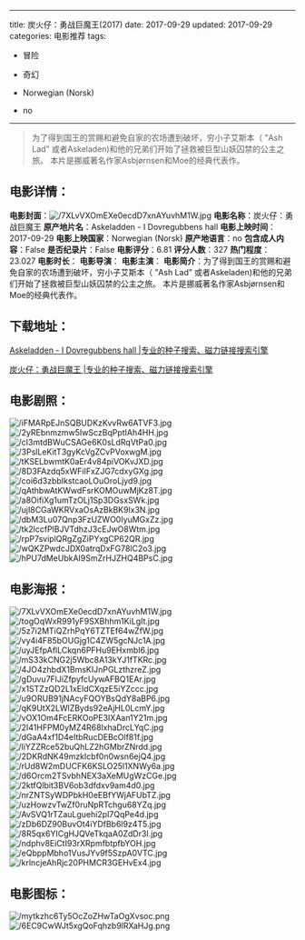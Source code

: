 
---
title: 炭火仔：勇战巨魔王(2017)
date: 2017-09-29
updated: 2017-09-29
categories: 电影推荐
tags:
- 冒险
- 奇幻

- Norwegian (Norsk)
- no
---


> 为了得到国王的赏赐和避免自家的农场遭到破坏，穷小子艾斯本（ ”Ash Lad” 或者Askeladen)和他的兄弟们开始了拯救被巨型山妖囚禁的公主之旅。  本片是挪威著名作家Asbjørnsen和Moe的经典代表作。

## **电影详情**：

**电影封面**：<img src="https://image.tmdb.org/t/p/w200/7XLvVXOmEXe0ecdD7xnAYuvhM1W.jpg" alt="/7XLvVXOmEXe0ecdD7xnAYuvhM1W.jpg" title="/7XLvVXOmEXe0ecdD7xnAYuvhM1W.jpg">
**电影名称**：炭火仔：勇战巨魔王
**原产地片名**：Askeladden - I Dovregubbens hall
**电影上映时间**：2017-09-29
**电影上映国家**：Norwegian (Norsk)
**原产地语言**：no
**包含成人内容**：False
**是否纪录片**：False
**电影评分**：6.81
**评分人数**：327
**热门程度**：23.027
**电影时长**：
**电影导演**：
**电影主演**：
**电影简介**：为了得到国王的赏赐和避免自家的农场遭到破坏，穷小子艾斯本（ ”Ash Lad” 或者Askeladen)和他的兄弟们开始了拯救被巨型山妖囚禁的公主之旅。  本片是挪威著名作家Asbjørnsen和Moe的经典代表作。

## **下载地址**：
[Askeladden - I Dovregubbens hall |专业的种子搜索、磁力链接搜索引擎](https://movie.amd794.com:2083/?search=Askeladden%20-%20I%20Dovregubbens%20hall&ordering=&mode=match_phrase&page_size=10&page=1)

[炭火仔：勇战巨魔王 |专业的种子搜索、磁力链接搜索引擎](https://movie.amd794.com:2083/?search=%E7%82%AD%E7%81%AB%E4%BB%94%EF%BC%9A%E5%8B%87%E6%88%98%E5%B7%A8%E9%AD%94%E7%8E%8B&ordering=&mode=match_phrase&page_size=10&page=1)
 

## **电影剧照**：
<img src="https://image.tmdb.org/t/p/original/iFMARpEJnSQBUDKzKvvRw6ATVF3.jpg" alt="/iFMARpEJnSQBUDKzKvvRw6ATVF3.jpg" title="/iFMARpEJnSQBUDKzKvvRw6ATVF3.jpg"><img src="https://image.tmdb.org/t/p/original/2yREbnmzmw5IwSczBqPptIAh4HH.jpg" alt="/2yREbnmzmw5IwSczBqPptIAh4HH.jpg" title="/2yREbnmzmw5IwSczBqPptIAh4HH.jpg"><img src="https://image.tmdb.org/t/p/original/cI3mtdBWuCSAGe6K0sLdRqVtPa0.jpg" alt="/cI3mtdBWuCSAGe6K0sLdRqVtPa0.jpg" title="/cI3mtdBWuCSAGe6K0sLdRqVtPa0.jpg"><img src="https://image.tmdb.org/t/p/original/3PslLeKitT3gyKcVgZCvPVoxwgM.jpg" alt="/3PslLeKitT3gyKcVgZCvPVoxwgM.jpg" title="/3PslLeKitT3gyKcVgZCvPVoxwgM.jpg"><img src="https://image.tmdb.org/t/p/original/tKSELbwmtK0aEr4v84piVOKvJXD.jpg" alt="/tKSELbwmtK0aEr4v84piVOKvJXD.jpg" title="/tKSELbwmtK0aEr4v84piVOKvJXD.jpg"><img src="https://image.tmdb.org/t/p/original/8D3FAzdq5xWFiIFxZJG7cdxyGXg.jpg" alt="/8D3FAzdq5xWFiIFxZJG7cdxyGXg.jpg" title="/8D3FAzdq5xWFiIFxZJG7cdxyGXg.jpg"><img src="https://image.tmdb.org/t/p/original/coi6d3zbbIkstcaoLOuOroLjyd9.jpg" alt="/coi6d3zbbIkstcaoLOuOroLjyd9.jpg" title="/coi6d3zbbIkstcaoLOuOroLjyd9.jpg"><img src="https://image.tmdb.org/t/p/original/qAthbwAtKWwdFsrKOMOuwMjKz8T.jpg" alt="/qAthbwAtKWwdFsrKOMOuwMjKz8T.jpg" title="/qAthbwAtKWwdFsrKOMOuwMjKz8T.jpg"><img src="https://image.tmdb.org/t/p/original/a8OifiXg1umTzOLj1Sp3DGsxSWk.jpg" alt="/a8OifiXg1umTzOLj1Sp3DGsxSWk.jpg" title="/a8OifiXg1umTzOLj1Sp3DGsxSWk.jpg"><img src="https://image.tmdb.org/t/p/original/ujI8CGaWKRVxaOsAzBkBK9lx3N.jpg" alt="/ujI8CGaWKRVxaOsAzBkBK9lx3N.jpg" title="/ujI8CGaWKRVxaOsAzBkBK9lx3N.jpg"><img src="https://image.tmdb.org/t/p/original/dbM3Lu07Qnp3FzUZWO0IyuMGxZz.jpg" alt="/dbM3Lu07Qnp3FzUZWO0IyuMGxZz.jpg" title="/dbM3Lu07Qnp3FzUZWO0IyuMGxZz.jpg"><img src="https://image.tmdb.org/t/p/original/tk2lccfPlBJVTdhzJ3cEJwO8Wtm.jpg" alt="/tk2lccfPlBJVTdhzJ3cEJwO8Wtm.jpg" title="/tk2lccfPlBJVTdhzJ3cEJwO8Wtm.jpg"><img src="https://image.tmdb.org/t/p/original/rpP7sviplQRgZgZiPYxgCP62QR.jpg" alt="/rpP7sviplQRgZgZiPYxgCP62QR.jpg" title="/rpP7sviplQRgZgZiPYxgCP62QR.jpg"><img src="https://image.tmdb.org/t/p/original/wQKZPwdcJDX0atrqDxFG78lC2o3.jpg" alt="/wQKZPwdcJDX0atrqDxFG78lC2o3.jpg" title="/wQKZPwdcJDX0atrqDxFG78lC2o3.jpg"><img src="https://image.tmdb.org/t/p/original/hPU7dMeUbkAI9SmZrHJZHQ4BPsC.jpg" alt="/hPU7dMeUbkAI9SmZrHJZHQ4BPsC.jpg" title="/hPU7dMeUbkAI9SmZrHJZHQ4BPsC.jpg">

## **电影海报**：
<img src="https://image.tmdb.org/t/p/original/7XLvVXOmEXe0ecdD7xnAYuvhM1W.jpg" alt="/7XLvVXOmEXe0ecdD7xnAYuvhM1W.jpg" title="/7XLvVXOmEXe0ecdD7xnAYuvhM1W.jpg"><img src="https://image.tmdb.org/t/p/original/togOqWxR991yF9SXBhhm1KiLgIt.jpg" alt="/togOqWxR991yF9SXBhhm1KiLgIt.jpg" title="/togOqWxR991yF9SXBhhm1KiLgIt.jpg"><img src="https://image.tmdb.org/t/p/original/5z7i2MTiQZrhPqY6TZTEf64wZfW.jpg" alt="/5z7i2MTiQZrhPqY6TZTEf64wZfW.jpg" title="/5z7i2MTiQZrhPqY6TZTEf64wZfW.jpg"><img src="https://image.tmdb.org/t/p/original/vy4i4F85bOUGjg1C4ZW5gcNJc1A.jpg" alt="/vy4i4F85bOUGjg1C4ZW5gcNJc1A.jpg" title="/vy4i4F85bOUGjg1C4ZW5gcNJc1A.jpg"><img src="https://image.tmdb.org/t/p/original/uyJEfpAflLCkqn6PFHu9EHxmbI6.jpg" alt="/uyJEfpAflLCkqn6PFHu9EHxmbI6.jpg" title="/uyJEfpAflLCkqn6PFHu9EHxmbI6.jpg"><img src="https://image.tmdb.org/t/p/original/mS33kCNG2j5Wbc8A13kYJ1fTKRc.jpg" alt="/mS33kCNG2j5Wbc8A13kYJ1fTKRc.jpg" title="/mS33kCNG2j5Wbc8A13kYJ1fTKRc.jpg"><img src="https://image.tmdb.org/t/p/original/4JO4zhbdX1BmsKIJnPGLzthzreZ.jpg" alt="/4JO4zhbdX1BmsKIJnPGLzthzreZ.jpg" title="/4JO4zhbdX1BmsKIJnPGLzthzreZ.jpg"><img src="https://image.tmdb.org/t/p/original/gDuvu7FlJiZfpyfcUywAFBQ1EAr.jpg" alt="/gDuvu7FlJiZfpyfcUywAFBQ1EAr.jpg" title="/gDuvu7FlJiZfpyfcUywAFBQ1EAr.jpg"><img src="https://image.tmdb.org/t/p/original/x1STZzQD2L1xEldCXqzE5iYZccc.jpg" alt="/x1STZzQD2L1xEldCXqzE5iYZccc.jpg" title="/x1STZzQD2L1xEldCXqzE5iYZccc.jpg"><img src="https://image.tmdb.org/t/p/original/u9ORUB91jNAcyFQOYBsQdY8aBP6.jpg" alt="/u9ORUB91jNAcyFQOYBsQdY8aBP6.jpg" title="/u9ORUB91jNAcyFQOYBsQdY8aBP6.jpg"><img src="https://image.tmdb.org/t/p/original/qK9UtX2LWlZByds92eAjHL0LcmY.jpg" alt="/qK9UtX2LWlZByds92eAjHL0LcmY.jpg" title="/qK9UtX2LWlZByds92eAjHL0LcmY.jpg"><img src="https://image.tmdb.org/t/p/original/vOX1Om4FcERKOoPE3IXAan1Y21m.jpg" alt="/vOX1Om4FcERKOoPE3IXAan1Y21m.jpg" title="/vOX1Om4FcERKOoPE3IXAan1Y21m.jpg"><img src="https://image.tmdb.org/t/p/original/2I41HFPM0yMZ4R68lxhaDrcLYqC.jpg" alt="/2I41HFPM0yMZ4R68lxhaDrcLYqC.jpg" title="/2I41HFPM0yMZ4R68lxhaDrcLYqC.jpg"><img src="https://image.tmdb.org/t/p/original/dGaA4xf1D4eItbRucDEBcOlf81f.jpg" alt="/dGaA4xf1D4eItbRucDEBcOlf81f.jpg" title="/dGaA4xf1D4eItbRucDEBcOlf81f.jpg"><img src="https://image.tmdb.org/t/p/original/liYZZRce52buQhLZ2hGMbrZNrdd.jpg" alt="/liYZZRce52buQhLZ2hGMbrZNrdd.jpg" title="/liYZZRce52buQhLZ2hGMbrZNrdd.jpg"><img src="https://image.tmdb.org/t/p/original/2DKRdNK49mzkIcbf0n0wsn6ejQ4.jpg" alt="/2DKRdNK49mzkIcbf0n0wsn6ejQ4.jpg" title="/2DKRdNK49mzkIcbf0n0wsn6ejQ4.jpg"><img src="https://image.tmdb.org/t/p/original/rUd8W2mDUCFK6KSLO25l1XNWy6a.jpg" alt="/rUd8W2mDUCFK6KSLO25l1XNWy6a.jpg" title="/rUd8W2mDUCFK6KSLO25l1XNWy6a.jpg"><img src="https://image.tmdb.org/t/p/original/d6Orcm2TSvbhNEX3aXeMUgWzCGe.jpg" alt="/d6Orcm2TSvbhNEX3aXeMUgWzCGe.jpg" title="/d6Orcm2TSvbhNEX3aXeMUgWzCGe.jpg"><img src="https://image.tmdb.org/t/p/original/2ktfQlbit3BV6ob3dfdxv9am4d0.jpg" alt="/2ktfQlbit3BV6ob3dfdxv9am4d0.jpg" title="/2ktfQlbit3BV6ob3dfdxv9am4d0.jpg"><img src="https://image.tmdb.org/t/p/original/nrZNTSyWDPbkH0eEBfYWjAFUbTZ.jpg" alt="/nrZNTSyWDPbkH0eEBfYWjAFUbTZ.jpg" title="/nrZNTSyWDPbkH0eEBfYWjAFUbTZ.jpg"><img src="https://image.tmdb.org/t/p/original/uzHowzvTwZf0ruNpRTchgu68YZq.jpg" alt="/uzHowzvTwZf0ruNpRTchgu68YZq.jpg" title="/uzHowzvTwZf0ruNpRTchgu68YZq.jpg"><img src="https://image.tmdb.org/t/p/original/AvSVQ1rTZauLguehi2pI7QqPe4d.jpg" alt="/AvSVQ1rTZauLguehi2pI7QqPe4d.jpg" title="/AvSVQ1rTZauLguehi2pI7QqPe4d.jpg"><img src="https://image.tmdb.org/t/p/original/zDb6DZ90BuvOt4iYDfBb6l9z4T5.jpg" alt="/zDb6DZ90BuvOt4iYDfBb6l9z4T5.jpg" title="/zDb6DZ90BuvOt4iYDfBb6l9z4T5.jpg"><img src="https://image.tmdb.org/t/p/original/8R5qx6YICgHJQVeTkqaA0ZdDr3I.jpg" alt="/8R5qx6YICgHJQVeTkqaA0ZdDr3I.jpg" title="/8R5qx6YICgHJQVeTkqaA0ZdDr3I.jpg"><img src="https://image.tmdb.org/t/p/original/ndphv8EiCtI93rXRpmfbtpfbYOH.jpg" alt="/ndphv8EiCtI93rXRpmfbtpfbYOH.jpg" title="/ndphv8EiCtI93rXRpmfbtpfbYOH.jpg"><img src="https://image.tmdb.org/t/p/original/eQbppMbho1VusJYv9f5SzpA0VTC.jpg" alt="/eQbppMbho1VusJYv9f5SzpA0VTC.jpg" title="/eQbppMbho1VusJYv9f5SzpA0VTC.jpg"><img src="https://image.tmdb.org/t/p/original/krlncjeAhRjc20PHMCR3GEHvEx4.jpg" alt="/krlncjeAhRjc20PHMCR3GEHvEx4.jpg" title="/krlncjeAhRjc20PHMCR3GEHvEx4.jpg">

## **电影图标**：
<img src="https://image.tmdb.org/t/p/original/mytkzhc6Ty5OcZoZHwTaOgXvsoc.png" alt="/mytkzhc6Ty5OcZoZHwTaOgXvsoc.png" title="/mytkzhc6Ty5OcZoZHwTaOgXvsoc.png"><img src="https://image.tmdb.org/t/p/original/6EC9CwWJt5xgQoFqhzb9lRXaHJg.png" alt="/6EC9CwWJt5xgQoFqhzb9lRXaHJg.png" title="/6EC9CwWJt5xgQoFqhzb9lRXaHJg.png">
